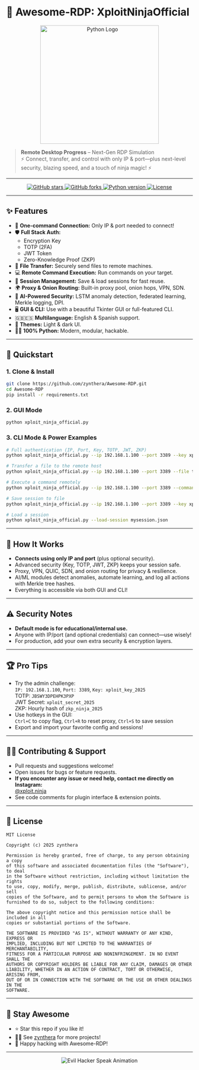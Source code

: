 # 🚀 Awesome-RDP: XploitNinjaOfficial

<p align="center">
  <img src="https://www.python.org/static/community_logos/python-logo-master-v3-TM.png" width="320" alt="Python Logo">
</p>

> **Remote Desktop Progress** – Next-Gen RDP Simulation  
> ⚡ Connect, transfer, and control with only IP & port—plus next-level security, blazing speed, and a touch of ninja magic! ⚡

---

<p align="center">
  <a href="https://github.com/zynthera/Awesome-RDP/stargazers">
    <img src="https://img.shields.io/github/stars/zynthera/Awesome-RDP?style=social" alt="GitHub stars">
  </a>
  <a href="https://github.com/zynthera/Awesome-RDP/fork">
    <img src="https://img.shields.io/github/forks/zynthera/Awesome-RDP?style=social" alt="GitHub forks">
  </a>
  <a href="https://www.python.org/">
    <img src="https://img.shields.io/badge/python-3.9%2B-blue?logo=python" alt="Python version">
  </a>
  <a href="https://github.com/zynthera/Awesome-RDP/blob/main/LICENSE">
    <img src="https://img.shields.io/github/license/zynthera/Awesome-RDP?color=brightgreen" alt="License">
  </a>
</p>

---

## ✨ Features

- 🔗 **One-command Connection:** Only IP & port needed to connect!
- 🛡️ **Full Stack Auth:**  
  - Encryption Key  
  - TOTP (2FA)  
  - JWT Token  
  - Zero-Knowledge Proof (ZKP)  
- 📁 **File Transfer:** Securely send files to remote machines.
- 💻 **Remote Command Execution:** Run commands on your target.
- 💾 **Session Management:** Save & load sessions for fast reuse.
- 🌍 **Proxy & Onion Routing:** Built-in proxy pool, onion hops, VPN, SDN.
- 🤖 **AI-Powered Security:** LSTM anomaly detection, federated learning, Merkle logging, DPI.
- 🖥️ **GUI & CLI:** Use with a beautiful Tkinter GUI or full-featured CLI.
- 🇬🇧🇪🇸 **Multilanguage:** English & Spanish support.
- 🎨 **Themes:** Light & dark UI.
- 🧑‍💻 **100% Python:** Modern, modular, hackable.

---

## 🚦 Quickstart

### 1. Clone & Install

```bash
git clone https://github.com/zynthera/Awesome-RDP.git
cd Awesome-RDP
pip install -r requirements.txt
```

### 2. GUI Mode

```bash
python xploit_ninja_official.py
```

### 3. CLI Mode & Power Examples

```bash
# Full authentication (IP, Port, Key, TOTP, JWT, ZKP)
python xploit_ninja_official.py --ip 192.168.1.100 --port 3389 --key xploit_key_2025 --totp 123456 --jwt <token> --zkp <proof>

# Transfer a file to the remote host
python xploit_ninja_official.py --ip 192.168.1.100 --port 3389 --file test.txt

# Execute a command remotely
python xploit_ninja_official.py --ip 192.168.1.100 --port 3389 --command "whoami"

# Save session to file
python xploit_ninja_official.py --ip 192.168.1.100 --port 3389 --key xploit_key_2025 --save-session mysession.json

# Load a session
python xploit_ninja_official.py --load-session mysession.json
```

---

## 🧠 How It Works

- **Connects using only IP and port** (plus optional security).
- Advanced security (Key, TOTP, JWT, ZKP) keeps your session safe.
- Proxy, VPN, QUIC, SDN, and onion routing for privacy & resilience.
- AI/ML modules detect anomalies, automate learning, and log all actions with Merkle tree hashes.
- Everything is accessible via both GUI and CLI!

---

## ⚠️ Security Notes

- **Default mode is for educational/internal use.**
- Anyone with IP/port (and optional credentials) can connect—use wisely!
- For production, add your own extra security & encryption layers.

---

## 🏆 Pro Tips

- Try the admin challenge:  
  `IP: 192.168.1.100`, `Port: 3389`, `Key: xploit_key_2025`  
  TOTP: `JBSWY3DPEHPK3PXP`  
  JWT Secret: `xploit_secret_2025`  
  ZKP: Hourly hash of `zkp_ninja_2025`
- Use hotkeys in the GUI:  
  `Ctrl+C` to copy flag, `Ctrl+R` to reset proxy, `Ctrl+S` to save session
- Export and import your favorite config and sessions!

---

## 🧑‍💻 Contributing & Support

- Pull requests and suggestions welcome!
- Open issues for bugs or feature requests.
- **If you encounter any issue or need help, contact me directly on Instagram:**  
  [@xploit.ninja](https://instagram.com/xploit.ninja)
- See code comments for plugin interface & extension points.

---

## 📄 License

```text
MIT License

Copyright (c) 2025 zynthera

Permission is hereby granted, free of charge, to any person obtaining a copy
of this software and associated documentation files (the "Software"), to deal
in the Software without restriction, including without limitation the rights
to use, copy, modify, merge, publish, distribute, sublicense, and/or sell
copies of the Software, and to permit persons to whom the Software is
furnished to do so, subject to the following conditions:

The above copyright notice and this permission notice shall be included in all
copies or substantial portions of the Software.

THE SOFTWARE IS PROVIDED "AS IS", WITHOUT WARRANTY OF ANY KIND, EXPRESS OR
IMPLIED, INCLUDING BUT NOT LIMITED TO THE WARRANTIES OF MERCHANTABILITY,
FITNESS FOR A PARTICULAR PURPOSE AND NONINFRINGEMENT. IN NO EVENT SHALL THE
AUTHORS OR COPYRIGHT HOLDERS BE LIABLE FOR ANY CLAIM, DAMAGES OR OTHER
LIABILITY, WHETHER IN AN ACTION OF CONTRACT, TORT OR OTHERWISE, ARISING FROM,
OUT OF OR IN CONNECTION WITH THE SOFTWARE OR THE USE OR OTHER DEALINGS IN THE
SOFTWARE.
```

---

## 🌟 Stay Awesome

- ⭐ Star this repo if you like it!
- 🧑‍💻 See [zynthera](https://github.com/zynthera) for more projects!
- 🚀 Happy hacking with Awesome-RDP!

---

<p align="center">
  <img src="https://readme-typing-svg.demolab.com?font=Fira+Code&size=24&pause=1000&color=0FF900&center=true&vCenter=true&width=435&lines=%23+H4ck+Th3+Pl4n3t...;XploitNinja+0n+th3+gr1nd...;Pwn+th3+g4t3w4y!+%F0%9F%92%BB%F0%9F%94%A5" alt="Evil Hacker Speak Animation">
</p>